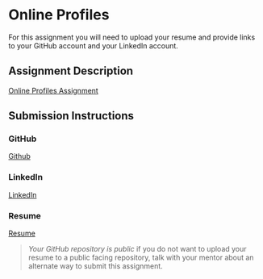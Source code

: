 # Online Profiles
For this assignment you will need to upload your resume and provide links to your GitHub account and your LinkedIn account.

## Assignment Description
[Online Profiles Assignment](https://education.launchcode.org/liftoff/modules/assignments/online-profiles)

## Submission Instructions
 
### GitHub
[Github](https://github.com/Ayisrael19) 
### LinkedIn
[LinkedIn](https://www.linkedin.com/in/adom-yisrael-249a6b199/)

### Resume
[Resume](https://docs.google.com/document/d/1itiUiZIAG0d9eDXCWJLNJzHFYWgAAP80Vkml7EhOJGI/edit#heading=h.h83aqmifirnh)
> *Your GitHub repository is public* if you do not want to upload your resume to a public facing repository, talk with your mentor about an alternate way to submit this assignment.
